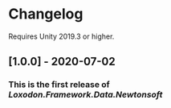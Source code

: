 # Changelog

Requires Unity 2019.3 or higher.

## [1.0.0] - 2020-07-02
### This is the first release of *Loxodon.Framework.Data.Newtonsoft*

